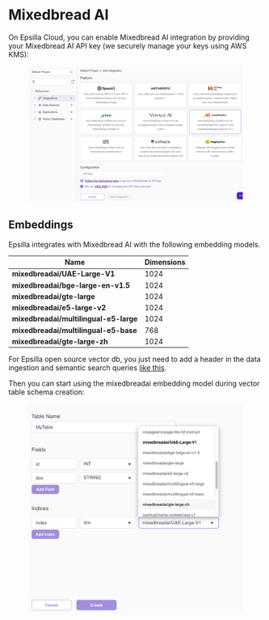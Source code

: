 # Mixedbread AI

On Epsilla Cloud, you can enable Mixedbread AI integration by providing your Mixedbread AI API key (we securely manage your keys using AWS KMS):

<figure><img src="../../.gitbook/assets/Screenshot 2024-02-13 at 11.21.29 AM.png" alt=""><figcaption></figcaption></figure>

## Embeddings

Epsilla integrates with Mixedbread AI with the following embedding models.

| Name                                   | Dimensions |
| -------------------------------------- | ---------- |
| **mixedbreadai/UAE-Large-V1**          | 1024       |
| **mixedbreadai/bge-large-en-v1.5**     | 1024       |
| **mixedbreadai/gte-large**             | 1024       |
| **mixedbreadai/e5-large-v2**           | 1024       |
| **mixedbreadai/multilingual-e5-large** | 1024       |
| **mixedbreadai/multilingual-e5-base**  | 768        |
| **mixedbreadai/gte-large-zh**          | 1024       |

For Epsilla open source vector db, you just need to add a header in the data ingestion and semantic search queries [like this](../../vector-database/embeddings.md#mixedbread-ai-embedding).

Then you can start using the mixedbreadai embedding model during vector table schema creation:

<figure><img src="../../.gitbook/assets/Screenshot 2024-02-13 at 11.23.10 AM.png" alt=""><figcaption></figcaption></figure>
